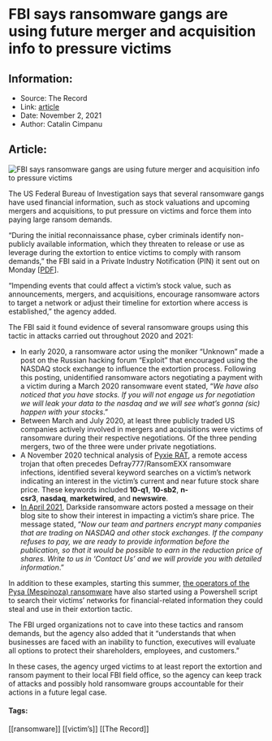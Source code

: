 # FBI says ransomware gangs are using future merger and acquisition info to pressure victims
### 

## Information:
+ Source: The Record
+ Link: [article](https://therecord.media/fbi-says-ransomware-gangs-are-using-future-merger-and-acquisition-info-to-pressure-victims/)
+ Date: November 2, 2021
+ Author: Catalin Cimpanu


## Article:
![FBI says ransomware gangs are using future merger and acquisition info to pressure victims](https://therecord.media/wp-content/uploads/2021/11/stock-trade-nasdaq.jpg)

The US Federal Bureau of Investigation says that several ransomware gangs have used financial information, such as stock valuations and upcoming mergers and acquisitions, to put pressure on victims and force them into paying large ransom demands.


“During the initial reconnaissance phase, cyber criminals identify non-publicly available information, which they threaten to release or use as leverage during the extortion to entice victims to comply with ransom demands,” the FBI said in a Private Industry Notification (PIN) it sent out on Monday [[PDF](https://www.ic3.gov/Media/News/2021/211101.pdf)].


“Impending events that could affect a victim’s stock value, such as announcements, mergers, and acquisitions, encourage ransomware actors to target a network or adjust their timeline for extortion where access is established,” the agency added.


The FBI said it found evidence of several ransomware groups using this tactic in attacks carried out throughout 2020 and 2021:


* In early 2020, a ransomware actor using the moniker “Unknown” made a post on the Russian hacking forum “Exploit” that encouraged using the NASDAQ stock exchange to influence the extortion process. Following this posting, unidentified ransomware actors negotiating a payment with a victim during a March 2020 ransomware event stated, “*We have also noticed that you have stocks. If you will not engage us for negotiation we will leak your data to the nasdaq and we will see what’s gonna (sic) happen with your stocks*.”
* Between March and July 2020, at least three publicly traded US companies actively involved in mergers and acquisitions were victims of ransomware during their respective negotiations. Of the three pending mergers, two of the three were under private negotiations.
* A November 2020 technical analysis of [Pyxie RAT](https://unit42.paloaltonetworks.com/vatet-pyxie-defray777/), a remote access trojan that often precedes Defray777/RansomEXX ransomware infections, identified several keyword searches on a victim’s network indicating an interest in the victim’s current and near future stock share price. These keywords included **10-q1**, **10-sb2**, **n-csr3**, **nasdaq**, **marketwired**, and **newswire**.
* [In April 2021](https://therecord.media/ransomware-gang-wants-to-short-the-stock-price-of-their-victims/), Darkside ransomware actors posted a message on their blog site to show their interest in impacting a victim’s share price. The message stated, “*Now our team and partners encrypt many companies that are trading on NASDAQ and other stock exchanges. If the company refuses to pay, we are ready to provide information before the publication, so that it would be possible to earn in the reduction price of shares. Write to us in ‘Contact Us’ and we will provide you with detailed information*.”


In addition to these examples, starting this summer, [the operators of the Pysa (Mespinoza) ransomware](https://unit42.paloaltonetworks.com/gasket-and-magicsocks-tools-install-mespinoza-ransomware/) have also started using a Powershell script to search their victims’ networks for financial-related information they could steal and use in their extortion tactic.


The FBI urged organizations not to cave into these tactics and ransom demands, but the agency also added that it “understands that when businesses are faced with an inability to function, executives will evaluate all options to protect their shareholders, employees, and customers.”


In these cases, the agency urged victims to at least report the extortion and ransom payment to their local FBI field office, so the agency can keep track of attacks and possibly hold ransomware groups accountable for their actions in a future legal case.





#### Tags:
[[ransomware]] [[victim’s]] [[The Record]]
